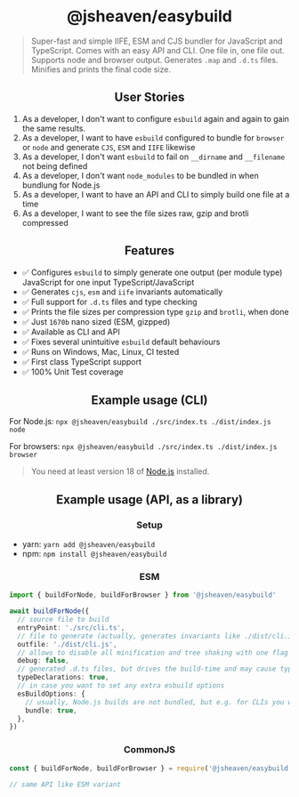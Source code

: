 <h1 align="center">@jsheaven/easybuild</h1>

> Super-fast and simple IIFE, ESM and CJS bundler for JavaScript and TypeScript. Comes with an easy API and CLI. One file in, one file out. Supports node and browser output. Generates `.map` and `.d.ts` files. Minifies and prints the final code size.

<h2 align="center">User Stories</h2>

1. As a developer, I don't want to configure `esbuild` again and again to gain the same results.
2. As a developer, I want to have `esbuild` configured to bundle for `browser` or `node` and generate `CJS`, `ESM` and `IIFE` likewise
3. As a developer, I don't want `esbuild` to fail on `__dirname` and `__filename` not being defined
4. As a developer, I don't want `node_modules` to be bundled in when bundlung for Node.js
5. As a developer, I want to have an API and CLI to simply build one file at a time
6. As a developer, I want to see the file sizes raw, gzip and brotli compressed

<h2 align="center">Features</h2>

- ✅ Configures `esbuild` to simply generate one output (per module type) JavaScript for one input TypeScript/JavaScript
- ✅ Generates `cjs`, `esm` and `iife` invariants automatically
- ✅ Full support for `.d.ts` files and type checking
- ✅ Prints the file sizes per compression type `gzip` and `brotli`, when done
- ✅ Just `1670b` nano sized (ESM, gizpped)
- ✅ Available as CLI and API
- ✅ Fixes several unintuitive `esbuild` default behaviours
- ✅ Runs on Windows, Mac, Linux, CI tested
- ✅ First class TypeScript support
- ✅ 100% Unit Test coverage

<h2 align="center">Example usage (CLI)</h2>

For Node.js:
`npx @jsheaven/easybuild ./src/index.ts ./dist/index.js node`

For browsers:
`npx @jsheaven/easybuild ./src/index.ts ./dist/index.js browser`

> You need at least version 18 of [Node.js](https://www.nodejs.org) installed.

<h2 align="center">Example usage (API, as a library)</h2>

<h3 align="center">Setup</h2>

- yarn: `yarn add @jsheaven/easybuild`
- npm: `npm install @jsheaven/easybuild`

<h3 align="center">ESM</h2>

```ts
import { buildForNode, buildForBrowser } from '@jsheaven/easybuild'

await buildForNode({
  // source file to build
  entryPoint: './src/cli.ts',
  // file to generate (actually, generates invariants like ./dist/cli.iife.js, etc.)
  outfile: './dist/cli.js',
  // allows to disable all minification and tree shaking with one flag
  debug: false,
  // generated .d.ts files, but drives the build-time and may cause typing errors
  typeDeclarations: true,
  // in case you want to set any extra esbuild options
  esBuildOptions: {
    // usually, Node.js builds are not bundled, but e.g. for CLIs you want that
    bundle: true,
  },
})
```

<h3 align="center">CommonJS</h2>

```ts
const { buildForNode, buildForBrowser } = require('@jsheaven/easybuild')

// same API like ESM variant
```
